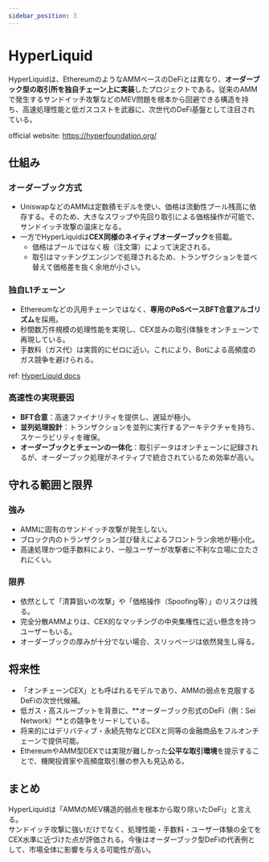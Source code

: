 ```yaml
---
sidebar_position: 3
---
```



# HyperLiquid

HyperLiquidは、EthereumのようなAMMベースのDeFiとは異なり、**オーダーブック型の取引所を独自チェーン上に実装**したプロジェクトである。従来のAMMで発生するサンドイッチ攻撃などのMEV問題を根本から回避できる構造を持ち、高速処理性能と低ガスコストを武器に、次世代のDeFi基盤として注目されている。

official website: https://hyperfoundation.org/


## 仕組み
### オーダーブック方式
- UniswapなどのAMMは定数積モデルを使い、価格は流動性プール残高に依存する。そのため、大きなスワップや先回り取引による価格操作が可能で、サンドイッチ攻撃の温床となる。  
- 一方でHyperLiquidは**CEX同様のネイティブオーダーブック**を搭載。  
  - 価格はプールではなく板（注文簿）によって決定される。  
  - 取引はマッチングエンジンで処理されるため、トランザクションを並べ替えて価格差を抜く余地が小さい。  

### 独自L1チェーン
- Ethereumなどの汎用チェーンではなく、**専用のPoSベースBFT合意アルゴリズム**を採用。  
- 秒間数万件規模の処理性能を実現し、CEX並みの取引体験をオンチェーンで再現している。  
- 手数料（ガス代）は実質的にゼロに近い。これにより、Botによる高頻度のガス競争を避けられる。  

ref: [HyperLiquid docs](https://hyperliquid.gitbook.io/hyperliquid-docs/hypercore/overview)

### 高速性の実現要因
- **BFT合意**：高速ファイナリティを提供し、遅延が極小。  
- **並列処理設計**：トランザクションを並列に実行するアーキテクチャを持ち、スケーラビリティを確保。  
- **オーダーブックとチェーンの一体化**：取引データはオンチェーンに記録されるが、オーダーブック処理がネイティブで統合されているため効率が高い。  

## 守れる範囲と限界

### 強み
- AMMに固有のサンドイッチ攻撃が発生しない。  
- ブロック内のトランザクション並び替えによるフロントラン余地が極小化。  
- 高速処理かつ低手数料により、一般ユーザーが攻撃者に不利な立場に立たされにくい。  

### 限界
- 依然として「清算狙いの攻撃」や「価格操作（Spoofing等）」のリスクは残る。  
- 完全分散AMMよりは、CEX的なマッチングの中央集権性に近い懸念を持つユーザーもいる。  
- オーダーブックの厚みが十分でない場合、スリッページは依然発生し得る。  

## 将来性
- 「オンチェーンCEX」とも呼ばれるモデルであり、AMMの弱点を克服するDeFiの次世代候補。  
- 低ガス・高スループットを背景に、**オーダーブック形式のDeFi（例：Sei Network）**との競争をリードしている。  
- 将来的にはデリバティブ・永続先物などCEXと同等の金融商品をフルオンチェーンで提供可能。  
- EthereumやAMM型DEXでは実現が難しかった**公平な取引環境**を提示することで、機関投資家や高頻度取引層の参入も見込める。  

## まとめ
HyperLiquidは「AMMのMEV構造的弱点を根本から取り除いたDeFi」と言える。  
サンドイッチ攻撃に強いだけでなく、処理性能・手数料・ユーザー体験の全てをCEX水準に近づけた点が評価される。今後はオーダーブック型DeFiの代表例として、市場全体に影響を与える可能性が高い。

